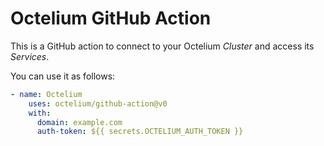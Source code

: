 # Octelium GitHub Action

This is a GitHub action to connect to your Octelium _Cluster_ and access its _Services_.

You can use it as follows:

```yaml
- name: Octelium
    uses: octelium/github-action@v0
    with:
      domain: example.com
      auth-token: ${{ secrets.OCTELIUM_AUTH_TOKEN }}
```